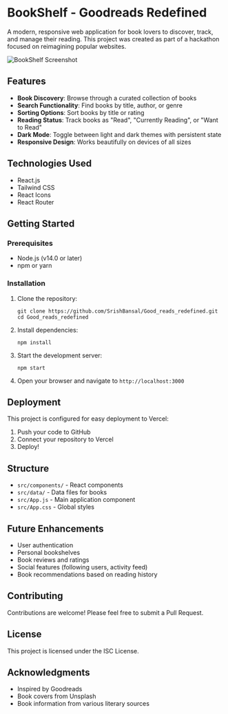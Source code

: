 # BookShelf - Goodreads Redefined

A modern, responsive web application for book lovers to discover, track, and manage their reading. This project was created as part of a hackathon focused on reimagining popular websites.

![BookShelf Screenshot](screenshot.png)

## Features

- **Book Discovery**: Browse through a curated collection of books
- **Search Functionality**: Find books by title, author, or genre
- **Sorting Options**: Sort books by title or rating
- **Reading Status**: Track books as "Read", "Currently Reading", or "Want to Read"
- **Dark Mode**: Toggle between light and dark themes with persistent state
- **Responsive Design**: Works beautifully on devices of all sizes

## Technologies Used

- React.js
- Tailwind CSS
- React Icons
- React Router

## Getting Started

### Prerequisites

- Node.js (v14.0 or later)
- npm or yarn

### Installation

1. Clone the repository:
   ```
   git clone https://github.com/SrishBansal/Good_reads_redefined.git
   cd Good_reads_redefined
   ```

2. Install dependencies:
   ```
   npm install
   ```

3. Start the development server:
   ```
   npm start
   ```

4. Open your browser and navigate to `http://localhost:3000`

## Deployment

This project is configured for easy deployment to Vercel:

1. Push your code to GitHub
2. Connect your repository to Vercel
3. Deploy!

## Structure

- `src/components/` - React components
- `src/data/` - Data files for books
- `src/App.js` - Main application component
- `src/App.css` - Global styles

## Future Enhancements

- User authentication
- Personal bookshelves
- Book reviews and ratings
- Social features (following users, activity feed)
- Book recommendations based on reading history

## Contributing

Contributions are welcome! Please feel free to submit a Pull Request.

## License

This project is licensed under the ISC License.

## Acknowledgments

- Inspired by Goodreads
- Book covers from Unsplash
- Book information from various literary sources